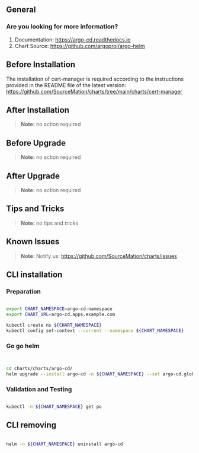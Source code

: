 ## General

### Are you looking for more information?

1. Documentation: https://argo-cd.readthedocs.io 
2. Chart Source: https://github.com/argoproj/argo-helm 

## Before Installation

The installation of cert-manager is required according to the instructions
provided in the README file of the latest version:
https://github.com/SourceMation/charts/tree/main/charts/cert-manager

## After Installation

> **Note:**
> no action required

## Before Upgrade

> **Note:**
> no action required

## After Upgrade

> **Note:**
> no action required

## Tips and Tricks

> **Note:**
> no tips and tricks

## Known Issues

> **Note:**
> Notify us: https://github.com/SourceMation/charts/issues

## CLI installation

### Preparation

```bash

export CHART_NAMESPACE=argo-cd-namespace
export CHART_URL=argo-cd.apps.example.com

kubectl create ns ${CHART_NAMESPACE}
kubectl config set-context --current --namespace ${CHART_NAMESPACE}

```

### Go go helm

``` bash


cd charts/charts/argo-cd/
helm upgrade --install argo-cd -n ${CHART_NAMESPACE} --set argo-cd.global.domain=${CHART_URL} .

```

### Validation and Testing

```bash

kubectl -n ${CHART_NAMESPACE} get po

```

## CLI removing

```bash

helm -n ${CHART_NAMESPACE} uninstall argo-cd


```

